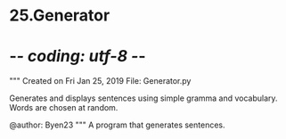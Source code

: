 # 25.Generator

# -*- coding: utf-8 -*-
"""
Created on Fri Jan 25, 2019
File: Generator.py

Generates and displays sentences using simple gramma
and vocabulary. Words are chosen at random.

@author: Byen23
"""
A program that generates sentences.
